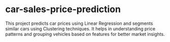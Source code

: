 # car-sales-price-prediction
This project predicts car prices using Linear Regression and segments similar cars using Clustering techniques. It helps in understanding price patterns and grouping vehicles based on features for better market insights.

